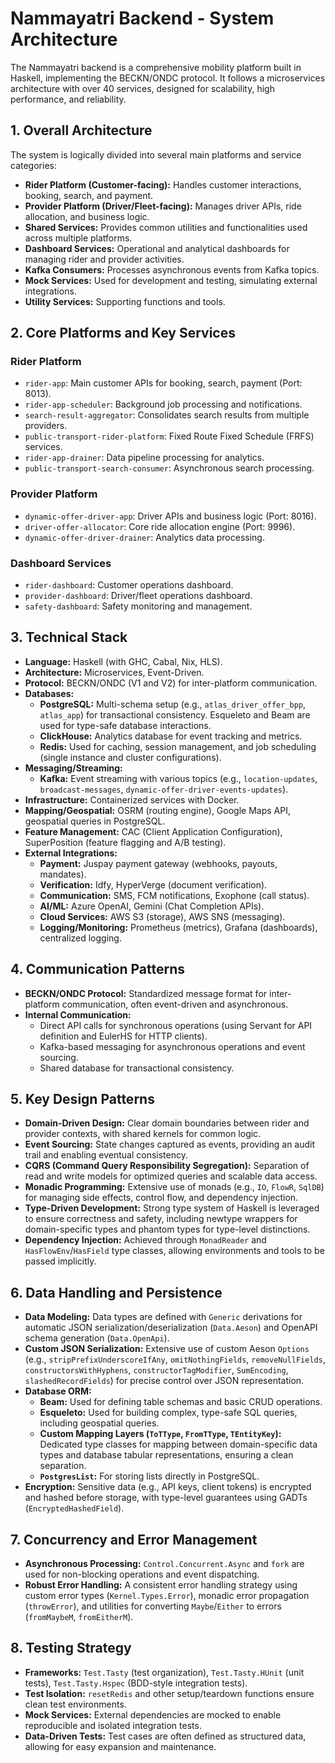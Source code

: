 # Nammayatri Backend - System Architecture

The Nammayatri backend is a comprehensive mobility platform built in Haskell, implementing the BECKN/ONDC protocol. It follows a microservices architecture with over 40 services, designed for scalability, high performance, and reliability.

## 1. Overall Architecture

The system is logically divided into several main platforms and service categories:

*   **Rider Platform (Customer-facing):** Handles customer interactions, booking, search, and payment.
*   **Provider Platform (Driver/Fleet-facing):** Manages driver APIs, ride allocation, and business logic.
*   **Shared Services:** Provides common utilities and functionalities used across multiple platforms.
*   **Dashboard Services:** Operational and analytical dashboards for managing rider and provider activities.
*   **Kafka Consumers:** Processes asynchronous events from Kafka topics.
*   **Mock Services:** Used for development and testing, simulating external integrations.
*   **Utility Services:** Supporting functions and tools.

## 2. Core Platforms and Key Services

### Rider Platform
*   `rider-app`: Main customer APIs for booking, search, payment (Port: 8013).
*   `rider-app-scheduler`: Background job processing and notifications.
*   `search-result-aggregator`: Consolidates search results from multiple providers.
*   `public-transport-rider-platform`: Fixed Route Fixed Schedule (FRFS) services.
*   `rider-app-drainer`: Data pipeline processing for analytics.
*   `public-transport-search-consumer`: Asynchronous search processing.

### Provider Platform
*   `dynamic-offer-driver-app`: Driver APIs and business logic (Port: 8016).
*   `driver-offer-allocator`: Core ride allocation engine (Port: 9996).
*   `dynamic-offer-driver-drainer`: Analytics data processing.

### Dashboard Services
*   `rider-dashboard`: Customer operations dashboard.
*   `provider-dashboard`: Driver/fleet operations dashboard.
*   `safety-dashboard`: Safety monitoring and management.

## 3. Technical Stack

*   **Language:** Haskell (with GHC, Cabal, Nix, HLS).
*   **Architecture:** Microservices, Event-Driven.
*   **Protocol:** BECKN/ONDC (V1 and V2) for inter-platform communication.
*   **Databases:**
    *   **PostgreSQL:** Multi-schema setup (e.g., `atlas_driver_offer_bpp`, `atlas_app`) for transactional consistency. Esqueleto and Beam are used for type-safe database interactions.
    *   **ClickHouse:** Analytics database for event tracking and metrics.
    *   **Redis:** Used for caching, session management, and job scheduling (single instance and cluster configurations).
*   **Messaging/Streaming:**
    *   **Kafka:** Event streaming with various topics (e.g., `location-updates`, `broadcast-messages`, `dynamic-offer-driver-events-updates`).
*   **Infrastructure:** Containerized services with Docker.
*   **Mapping/Geospatial:** OSRM (routing engine), Google Maps API, geospatial queries in PostgreSQL.
*   **Feature Management:** CAC (Client Application Configuration), SuperPosition (feature flagging and A/B testing).
*   **External Integrations:**
    *   **Payment:** Juspay payment gateway (webhooks, payouts, mandates).
    *   **Verification:** Idfy, HyperVerge (document verification).
    *   **Communication:** SMS, FCM notifications, Exophone (call status).
    *   **AI/ML:** Azure OpenAI, Gemini (Chat Completion APIs).
    *   **Cloud Services:** AWS S3 (storage), AWS SNS (messaging).
    *   **Logging/Monitoring:** Prometheus (metrics), Grafana (dashboards), centralized logging.

## 4. Communication Patterns

*   **BECKN/ONDC Protocol:** Standardized message format for inter-platform communication, often event-driven and asynchronous.
*   **Internal Communication:**
    *   Direct API calls for synchronous operations (using Servant for API definition and EulerHS for HTTP clients).
    *   Kafka-based messaging for asynchronous operations and event sourcing.
    *   Shared database for transactional consistency.

## 5. Key Design Patterns

*   **Domain-Driven Design:** Clear domain boundaries between rider and provider contexts, with shared kernels for common logic.
*   **Event Sourcing:** State changes captured as events, providing an audit trail and enabling eventual consistency.
*   **CQRS (Command Query Responsibility Segregation):** Separation of read and write models for optimized queries and scalable data access.
*   **Monadic Programming:** Extensive use of monads (e.g., `IO`, `FlowR`, `SqlDB`) for managing side effects, control flow, and dependency injection.
*   **Type-Driven Development:** Strong type system of Haskell is leveraged to ensure correctness and safety, including newtype wrappers for domain-specific types and phantom types for type-level distinctions.
*   **Dependency Injection:** Achieved through `MonadReader` and `HasFlowEnv`/`HasField` type classes, allowing environments and tools to be passed implicitly.

## 6. Data Handling and Persistence

*   **Data Modeling:** Data types are defined with `Generic` derivations for automatic JSON serialization/deserialization (`Data.Aeson`) and OpenAPI schema generation (`Data.OpenApi`).
*   **Custom JSON Serialization:** Extensive use of custom Aeson `Options` (e.g., `stripPrefixUnderscoreIfAny`, `omitNothingFields`, `removeNullFields`, `constructorsWithHyphens`, `constructorTagModifier`, `SumEncoding`, `slashedRecordFields`) for precise control over JSON representation.
*   **Database ORM:**
    *   **Beam:** Used for defining table schemas and basic CRUD operations.
    *   **Esqueleto:** Used for building complex, type-safe SQL queries, including geospatial queries.
    *   **Custom Mapping Layers (`ToTType`, `FromTType`, `TEntityKey`):** Dedicated type classes for mapping between domain-specific data types and database tabular representations, ensuring a clean separation.
    *   **`PostgresList`:** For storing lists directly in PostgreSQL.
*   **Encryption:** Sensitive data (e.g., API keys, client tokens) is encrypted and hashed before storage, with type-level guarantees using GADTs (`EncryptedHashedField`).

## 7. Concurrency and Error Management

*   **Asynchronous Processing:** `Control.Concurrent.Async` and `fork` are used for non-blocking operations and event dispatching.
*   **Robust Error Handling:** A consistent error handling strategy using custom error types (`Kernel.Types.Error`), monadic error propagation (`throwError`), and utilities for converting `Maybe`/`Either` to errors (`fromMaybeM`, `fromEitherM`).

## 8. Testing Strategy

*   **Frameworks:** `Test.Tasty` (test organization), `Test.Tasty.HUnit` (unit tests), `Test.Tasty.Hspec` (BDD-style integration tests).
*   **Test Isolation:** `resetRedis` and other setup/teardown functions ensure clean test environments.
*   **Mock Services:** External dependencies are mocked to enable reproducible and isolated integration tests.
*   **Data-Driven Tests:** Test cases are often defined as structured data, allowing for easy expansion and maintenance.
